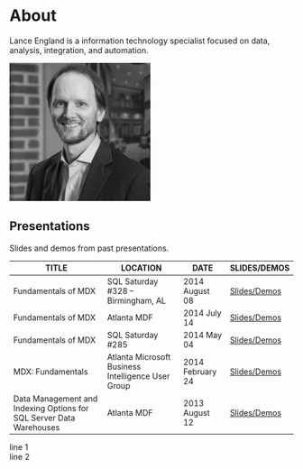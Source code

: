 # About

Lance England is a information technology specialist focused on data, analysis, integration, and automation.

![Lance England profile picture](/assets/img/lance_england.jpg)

## Presentations

Slides and demos from past presentations.

| TITLE | LOCATION | DATE | SLIDES/DEMOS |
| ----- | -------- | ---- | ------------ |
| Fundamentals of MDX | SQL Saturday #328 – Birmingham, AL | 2014 August 08 | [Slides/Demos](/assets/presentations/fundamentals_of_mdx_sqlsat328.zip) |
| Fundamentals of MDX | Atlanta MDF | 2014 July 14 | [Slides/Demos](/assets/presentations/fundamentals_of_mdx_atlantamdf.zip) |
| Fundamentals of MDX | SQL Saturday #285 | 2014 May 04 | [Slides/Demos](/assets/presentations/fundamentals_of_mdx_sqlsat285.zip) |
| MDX: Fundamentals | Atlanta Microsoft Business Intelligence User Group | 2014 February 24 | [Slides/Demos](/assets/presentations/mdx_fundamentals_atlantabi.zip) |
| Data Management and Indexing Options for SQL Server Data Warehouses | Atlanta MDF | 2013 August 12 | [Slides/Demos](/assets/presentations/data_mgmt_atlantamdf.zip) |


line 1  
line 2
